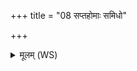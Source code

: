 +++
title = "08 सप्तहोमाः समिधो"

+++
<details><summary>मूलम् (WS)</summary>

सप्तहोमाः समिधो ह सप्त मधूनि सप्तर्तवो नु सप्त ॥ ८ ॥
</details>